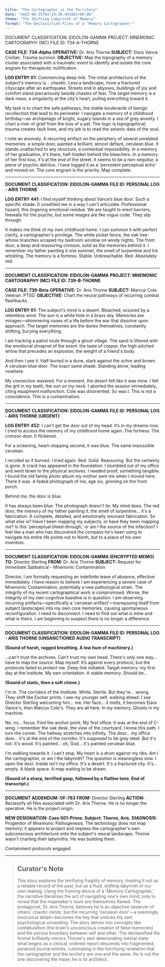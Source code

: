```yaml
---
title: "The Cartographer is the Territory"
date: "2025-08-25T04:19:39.491861+00:00"
theme: "The Shifting Labyrinth of Memory"
format: "The Declassified Files of a 'Memory Cartographer'"
---
```




DOCUMENT CLASSIFICATION: EIDOLON-GAMMA
PROJECT: MNEMONIC CARTOGRAPHY (MC)
FILE ID: 734-A-THORNE

**CASE FILE: 734-Alpha**
**OPERATIVE:** Dr. Aris Thorne
**SUBJECT:** Elara Vance. Civilian. Trauma survivor.
**OBJECTIVE:** Map the topography of a memory cluster associated with a traumatic event to identify and isolate the core engram for therapeutic nullification.

**LOG ENTRY 01:**
Commencing deep-link. The initial architecture of the subject's memory is... chaotic. Less a landscape, more a fractured cityscape after an earthquake. Streets end in abysses, buildings of joy and comfort stand precariously beside chasms of fear. The target memory is a dark mass, a singularity at the city's heart, pulling everything toward it.

My task is to chart the safe pathways, the stable boulevards of benign recollection that lead to its perimeter. I navigate a memory of a childhood birthday—an archipelago of bright, sugary islands in a sea of grey anxiety. I chart a river of grief from the loss of a pet. The logic is topographical; trauma creates fault lines, and my job is to read the seismic data of the soul.

I note an anomaly. A recurring artifact on the periphery of several unrelated memories: a simple door, painted a brilliant, almost defiant, cerulean blue. It stands unattached to any structure, a contextual impossibility. In a memory of her graduation, it's there, half-hidden behind the bleachers. In a memory of her first kiss, it's at the end of the street. It seems to be a non-sequitur, a piece of psychic detritus. I have logged it as a 'persistent perceptual echo' and moved on. The core engram is the priority. Map complete.

---

**DOCUMENT CLASSIFICATION: EIDOLON-GAMMA**
**FILE ID: PERSONAL LOG - ARIS THORNE**

**LOG ENTRY 441:**
I find myself thinking about Vance’s blue door. Such a specific shade. It unsettled me in a way I can't articulate. Professional hazard, this lingering emotional residue. We are taught to erect barriers, firewalls for the psyche, but some images are like rogue code. They slip through.

It makes me think of my own childhood home. I can summon it with perfect clarity, a cartographer's privilege. The white picket fence, the oak tree whose branches scraped my bedroom window on windy nights. The front door, a deep and reassuring crimson, solid as the memories behind it. I remember my father painting it one summer, the smell of turpentine and his whistling. The memory is a fortress. Stable. Unbreachable. Red. Absolutely red.

---

**DOCUMENT CLASSIFICATION: EIDOLON-GAMMA**
**PROJECT: MNEMONIC CARTOGRAPHY (MC)**
**FILE ID: 739-B-THORNE**

**CASE FILE: 739-Beta**
**OPERATIVE:** Dr. Aris Thorne
**SUBJECT:** Marcus Cole. Veteran. PTSD.
**OBJECTIVE:** Chart the neural pathways of recurring combat flashbacks.

**LOG ENTRY 01:**
The subject's mind is a desert. Bleached, scoured by a relentless wind. The sun is a white hole in a brass sky. Memories are mirages—shimmering oases of a life before the war that dissolve upon approach. The target memories are the dunes themselves, constantly shifting, burying everything.

I am tracking a patrol route through a ghost village. The sand is littered with the emotional shrapnel of the event: the taste of copper, the high-pitched whine that precedes an explosion, the weight of a friend's body.

And then I see it.
Half-buried in a dune, stark against the ochre and brown.
A cerulean blue door. The exact same shade. Standing alone, leading nowhere.

My connection wavered. For a moment, the desert felt like it was mine. I felt the grit in my teeth, the sun on my neck. I aborted the session immediately, citing equipment malfunction. Cole was disoriented. So was I. This is not a coincidence. This is a contamination.

---

**DOCUMENT CLASSIFICATION: EIDOLON-GAMMA**
**FILE ID: PERSONAL LOG - ARIS THORNE (URGENT)**

**LOG ENTRY 452:**
I can’t get the door out of my head. It’s in my dreams now. I tried to access the memory of my childhood home again. The fortress. The crimson door. It flickered.

For a sickening, heart-stopping second, it was blue. The same impossible cerulean.

I recoiled as if burned. I tried again. Red. Solid. Reassuring. But the certainty is gone. A crack has appeared in the foundation. I stumbled out of my office and went down to the physical archives. I needed proof, something tangible. I found the old family photo album my mother sent me when I moved here. There it was. A faded photograph of me, age six, grinning on the front porch.

Behind me, the door is blue.

It has always been blue. The photograph doesn't lie. My mind does. The red door, the memory of my father painting it, the smell of turpentine... it's a fabrication. A complete, detailed, and emotionally resonant fabrication. So what else is? Have I been mapping my subjects, or have they been mapping me? Is this 'perceptual bleed-through,' or am I the source of the infection? I feel like a man who has discovered the compass he's been using to navigate his entire life points not to North, but to a place of his own invention.

---

**DOCUMENT CLASSIFICATION: EIDOLON-GAMMA (ENCRYPTED MEMO)**
**TO:** Director Sterling
**FROM:** Dr. Aris Thorne
**SUBJECT:** Request for Immediate Sabbatical - Mnemonic Contamination

Director, I am formally requesting an indefinite leave of absence, effective immediately. I have reason to believe I am experiencing a severe case of Mnemonic Contamination, potentially a new pathological strain. The integrity of my recent cartographical work is compromised. Worse, the integrity of my own cognitive baseline is in question. I am observing recurring artifacts—specifically a 'cerulean artifact'—transposing itself from subject landscapes into my own core memories, causing spontaneous reconfiguration. I need to disconnect. I need to find out what is mine and what is theirs. I am beginning to suspect there is no longer a difference.

---

**DOCUMENT CLASSIFICATION: EIDOLON-GAMMA**
**FILE ID: PERSONAL LOG - ARIS THORNE (UNSANCTIONED AUDIO TRANSCRIPT)**

**(Sound of harsh, ragged breathing. A low hum of machinery.)**

...can't trust the archives. Can't trust my own head. There's only one way... have to map the source. Map myself. It’s against every protocol, but the protocols failed to protect me. Deep-link initiated. Target memory: my first day at the Institute. My own orientation. A stable memory. Should be...

**(Sound of static, then a soft chime.)**

I'm in. The corridors of the Institute. White. Sterile. But they're... wrong. They shift like Escher prints. I see my younger self, walking ahead. I see Director Sterling welcoming him... me. Her face... it melts, it becomes Elara Vance's, then Marcus Cole's. They are all here. In my memory. Ghosts in my machine.

No, no... focus. Find the anchor point. My first office. It was at the end of C-wing. I remember the oak desk, the view of the courtyard. I know this path. I turn the corner. The hallway stretches into infinity. The door... my office door... it's at the end of the corridor. It's supposed to be grey steel. But it's not. It's wood. It's painted... oh, God... it's painted cerulean blue.

I'm walking towards it. I can't stop. My heart is a drum against my ribs. Am I the cartographer, or am I the labyrinth? The question is meaningless now. I open the door. Inside isn't my office. It's a desert. It's a fractured city. It's... empty. A blank space. A map waiting to be drawn.

**(Sound of a sharp, terrified gasp, followed by a flatline tone. End of transcript.)**

---

**DOCUMENT ADDENDUM: OF-783**
**FROM:** Director Sterling
**ACTION:** Reclassify all files associated with Dr. Aris Thorne. He is no longer the operative. He is the project origin.

**NEW DESIGNATION: Case 001-Prime. Subject: Thorne, Aris.**
**DIAGNOSIS:** Progenitor of Mnemonic Pathogenesis. The technology does not map memory; it appears to project and impress the cartographer's own subconscious architecture onto the subject's neural landscape. Thorne wasn't charting their labyrinths. He was building them.

Containment protocols engaged.

---

> ## Curator's Note
>
> This story explores the terrifying fragility of memory, treating it not as a reliable record of the past, but as a fluid, shifting labyrinth of our own making. Using the framing device of a 'Memory Cartographer,' the narrative literalizes the act of navigating one's own mind, only to reveal that the mapmaker's tools are themselves flawed. The protagonist, Dr. Aris Thorne, believes he is an objective observer of others' chaotic minds, but the recurring 'cerulean door'—a seemingly innocuous detail—becomes the key that unlocks his own psychological unraveling. The story delves into concepts like confabulation (the brain's unconscious creation of false memories) and the porous boundary between self and other. The declassified file format brilliantly mirrors Thorne's own deteriorating mental state; what begins as a clinical, ordered report descends into fragmented, paranoid journal entries, culminating in the horrifying revelation that the cartographer and the territory are one and the same. He is not the one discovering the maze; he is its architect.
